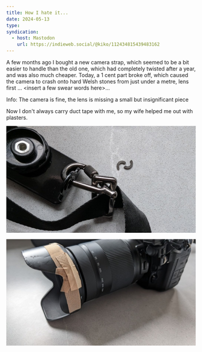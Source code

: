 ```yaml
---
title: How I hate it...
date: 2024-05-13
type: 
syndication:
  - host: Mastodon
    url: https://indieweb.social/@kiko/112434815439483162
---
```


A few months ago I bought a new camera strap, which seemed to be a bit easier to handle than the old one, which had completely twisted after a year, and was also much cheaper. Today, a 1 cent part broke off, which caused the camera to crash onto hard Welsh stones from just under a metre, lens first ... \<insert a few swear words here\>...

Info: The camera is fine, the lens is missing a small but insignificant piece

Now I don't always carry duct tape with me, so my wife helped me out with plasters.

![Broken 1 cent part](_attachments/PXL_20240513_140721869.jpg)

![Plasters always help](_attachments/PXL_20240513_142428210.jpg)
